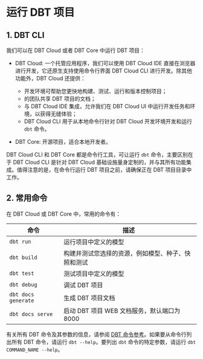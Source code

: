# 运行 DBT 项目

## 1. DBT CLI

我们可以在 DBT Cloud 或者 DBT Core 中运行 DBT 项目：

- DBT Cloud: 一个托管应用程序，我们可以使用 DBT Cloud IDE 直接在浏览器进行开发，它还原生支持使用命令行界面 DBT Cloud CLI 进行开发。除其他功能外，DBT Cloud 还提供：
  - 开发环境可帮助您更快地构建、测试、运行和版本控制项目；
  - 的团队共享 DBT 项目的文档；
  - 与 DBT Cloud IDE 集成，允许我们在 DBT Cloud UI 中运行开发任务和环境，以获得无缝体验；
  - DBT Cloud CLI 用于从本地命令行针对 DBT Cloud 开发环境开发和运行 `dbt` 命令。

- DBT Core: 开源项目，适合本地开发者。

DBT Cloud CLI 和 DBT Core 都是命令行工具，可让运行 `dbt` 命令，主要区别在于 DBT Cloud CLI 是针对 DBT Cloud 基础设施量身定制的，并与其所有功能集成。值得注意的是，在命令行运行 DBT 项目之前，请确保正在 DBT 项目目录中工作。

## 2. 常用命令

在 DBT Cloud 或 DBT Core 中，常用的命令有：

| 命令 | 描述 |
| --- | --- |
| `dbt run` | 运行项目中定义的模型 |
| `dbt build` | 构建并测试您选择的资源，例如模型、种子、快照和测试 |
| `dbt test` | 测试项目中定义的模型 |
| `dbt debug` | 调试 DBT 项目 |
| `dbt docs generate` | 生成 DBT 项目文档 |
| `dbt docs serve` | 启动 DBT 项目 WEB 文档服务，默认端口为 8000 |


有关所有 DBT 命令及其参数的信息，请参阅 [DBT 命令参考](https://docs.getdbt.com/reference/dbt-commands)。如果要从命令行列出所有 DBT 命令，请运行 `dbt --help`。要列出 `dbt` 命令的特定参数，请运行 `dbt COMMAND_NAME --help`。

